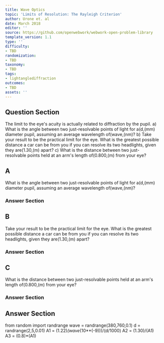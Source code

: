 ```yaml
---
title: Wave Optics
topic: 'Limits of Resolution: The Rayleigh Criterion'
author: Urone et. al
date: March 2018
editor: ''
source: https://github.com/openwebwork/webwork-open-problem-library
template_version: 1.1
type: ''
difficulty:
- TBD
randomization:
- TBD
taxonomy:
- TBD
tags:
- lightanglediffraction
outcomes:
- TBD
assets: ''
---
```


## Question Section 

The limit to the eye's acuity is actually related to diffraction by the pupil. 
a) What is the angle between two just-resolvable points of light for a(d,(mm) diameter pupil, assuming an average wavelength of(wave,(nm)? 
b) Take your result to be the practical limit for the eye. What is the greatest possible distance a car can be from you if you can resolve its two headlights, given they are(1.30,(m) apart?
c) What is the distance between two just-resolvable points held at an arm's length of(0.800,(m) from your eye?

## A
What is the angle between two just-resolvable points of light for a(d,(mm) diameter pupil, assuming an average wavelength of(wave,(nm)? 
### Answer Section
## B
Take your result to be the practical limit for the eye. What is the greatest possible distance a car can be from you if you can resolve its two headlights, given they are(1.30,(m) apart?
### Answer Section
## C
What is the distance between two just-resolvable points held at an arm's length of(0.800,(m) from your eye?
### Answer Section


## Answer Section

from random import randrange
wave = randrange(380,760,0.1)
d = randrange(2,5,0.01)
A1 = (1.22)*(wave*(10**(-9)))/(d/1000)
A2 = (1.30)/(A1)
A3 = (0.8)*(A1)